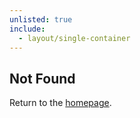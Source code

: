 ```yaml
---
unlisted: true
include:
  - layout/single-container
---
```


## Not Found

Return to the [homepage](/).
